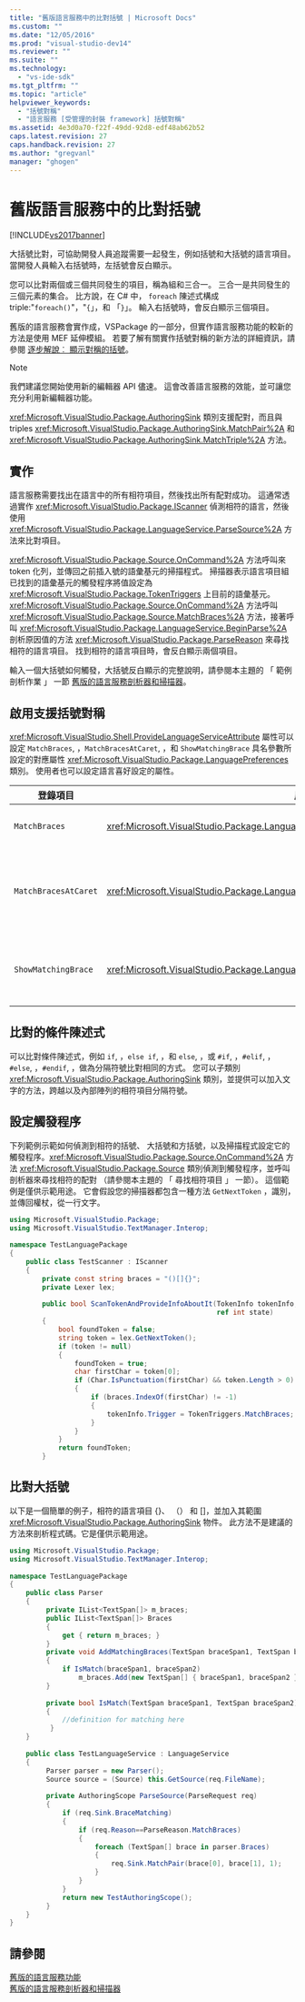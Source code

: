 ```yaml
---
title: "舊版語言服務中的比對括號 | Microsoft Docs"
ms.custom: ""
ms.date: "12/05/2016"
ms.prod: "visual-studio-dev14"
ms.reviewer: ""
ms.suite: ""
ms.technology: 
  - "vs-ide-sdk"
ms.tgt_pltfrm: ""
ms.topic: "article"
helpviewer_keywords: 
  - "括號對稱"
  - "語言服務 [受管理的封裝 framework] 括號對稱"
ms.assetid: 4e3d0a70-f22f-49dd-92d8-edf48ab62b52
caps.latest.revision: 27
caps.handback.revision: 27
ms.author: "gregvanl"
manager: "ghogen"
---
```

# 舊版語言服務中的比對括號
[!INCLUDE[vs2017banner](../../code-quality/includes/vs2017banner.md)]

大括號比對，可協助開發人員追蹤需要一起發生，例如括號和大括號的語言項目。 當開發人員輸入右括號時，左括號會反白顯示。  
  
 您可以比對兩個或三個共同發生的項目，稱為組和三合一。 三合一是共同發生的三個元素的集合。 比方說，在 C\# 中， `foreach` 陳述式構成 triple:"`foreach()`"，"`{`」，和 「`}`」。 輸入右括號時，會反白顯示三個項目。  
  
 舊版的語言服務會實作成，VSPackage 的一部分，但實作語言服務功能的較新的方法是使用 MEF 延伸模組。 若要了解有關實作括號對稱的新方法的詳細資訊，請參閱 [逐步解說︰ 顯示對稱的括號](../../extensibility/walkthrough-displaying-matching-braces.md)。  
  
> [!NOTE]
>  我們建議您開始使用新的編輯器 API 儘速。 這會改善語言服務的效能，並可讓您充分利用新編輯器功能。  
  
 <xref:Microsoft.VisualStudio.Package.AuthoringSink> 類別支援配對，而且與 triples <xref:Microsoft.VisualStudio.Package.AuthoringSink.MatchPair%2A> 和 <xref:Microsoft.VisualStudio.Package.AuthoringSink.MatchTriple%2A> 方法。  
  
## 實作  
 語言服務需要找出在語言中的所有相符項目，然後找出所有配對成功。 這通常透過實作 <xref:Microsoft.VisualStudio.Package.IScanner> 偵測相符的語言，然後使用 <xref:Microsoft.VisualStudio.Package.LanguageService.ParseSource%2A> 方法來比對項目。  
  
 <xref:Microsoft.VisualStudio.Package.Source.OnCommand%2A> 方法呼叫來 token 化列，並傳回之前插入號的語彙基元的掃描程式。 掃描器表示語言項目組已找到的語彙基元的觸發程序將值設定為 <xref:Microsoft.VisualStudio.Package.TokenTriggers> 上目前的語彙基元。<xref:Microsoft.VisualStudio.Package.Source.OnCommand%2A> 方法呼叫 <xref:Microsoft.VisualStudio.Package.Source.MatchBraces%2A> 方法，接著呼叫 <xref:Microsoft.VisualStudio.Package.LanguageService.BeginParse%2A> 剖析原因值的方法 <xref:Microsoft.VisualStudio.Package.ParseReason> 來尋找相符的語言項目。 找到相符的語言項目時，會反白顯示兩個項目。  
  
 輸入一個大括號如何觸發，大括號反白顯示的完整說明，請參閱本主題的 「 範例剖析作業 」 一節 [舊版的語言服務剖析器和掃描器](../../extensibility/internals/legacy-language-service-parser-and-scanner.md)。  
  
## 啟用支援括號對稱  
 <xref:Microsoft.VisualStudio.Shell.ProvideLanguageServiceAttribute> 屬性可以設定 `MatchBraces`, ，`MatchBracesAtCaret`, ，和 `ShowMatchingBrace` 具名參數所設定的對應屬性 <xref:Microsoft.VisualStudio.Package.LanguagePreferences> 類別。 使用者也可以設定語言喜好設定的屬性。  
  
|登錄項目|屬性|描述|  
|----------|--------|--------|  
|`MatchBraces`|<xref:Microsoft.VisualStudio.Package.LanguagePreferences.EnableMatchBraces%2A>|啟用括號對稱|  
|`MatchBracesAtCaret`|<xref:Microsoft.VisualStudio.Package.LanguagePreferences.EnableMatchBracesAtCaret%2A>|啟用插入號移比對括號。|  
|`ShowMatchingBrace`|<xref:Microsoft.VisualStudio.Package.LanguagePreferences.EnableShowMatchingBrace%2A>|反白顯示對稱的括號。|  
  
## 比對的條件陳述式  
 可以比對條件陳述式，例如 `if`, ，`else if`, ，和 `else`, ，或 `#if`, ，`#elif`, ，`#else`, ，`#endif`, ，做為分隔符號比對相同的方式。 您可以子類別 <xref:Microsoft.VisualStudio.Package.AuthoringSink> 類別，並提供可以加入文字的方法，跨越以及內部陣列的相符項目分隔符號。  
  
## 設定觸發程序  
 下列範例示範如何偵測到相符的括號、 大括號和方括號，以及掃描程式設定它的觸發程序。<xref:Microsoft.VisualStudio.Package.Source.OnCommand%2A> 方法 <xref:Microsoft.VisualStudio.Package.Source> 類別偵測到觸發程序，並呼叫剖析器來尋找相符的配對 （請參閱本主題的 「 尋找相符項目 」 一節）。 這個範例是僅供示範用途。 它會假設您的掃描器都包含一種方法 `GetNextToken` ，識別，並傳回權杖，從一行文字。  
  
```c#  
using Microsoft.VisualStudio.Package;  
using Microsoft.VisualStudio.TextManager.Interop;  
  
namespace TestLanguagePackage  
{  
    public class TestScanner : IScanner  
    {  
        private const string braces = "()[]{}";  
        private Lexer lex;  
  
        public bool ScanTokenAndProvideInfoAboutIt(TokenInfo tokenInfo,  
                                                   ref int state)  
        {  
            bool foundToken = false;  
            string token = lex.GetNextToken();  
            if (token != null)  
            {  
                foundToken = true;  
                char firstChar = token[0];  
                if (Char.IsPunctuation(firstChar) && token.Length > 0)  
                {  
                    if (braces.IndexOf(firstChar) != -1)  
                    {  
                        tokenInfo.Trigger = TokenTriggers.MatchBraces;  
                    }  
                }  
            }  
            return foundToken;  
        }  
```  
  
## 比對大括號  
 以下是一個簡單的例子，相符的語言項目 {}、 （） 和 \[\]，並加入其範圍 <xref:Microsoft.VisualStudio.Package.AuthoringSink> 物件。 此方法不是建議的方法來剖析程式碼。它是僅供示範用途。  
  
```c#  
using Microsoft.VisualStudio.Package;  
using Microsoft.VisualStudio.TextManager.Interop;  
  
namespace TestLanguagePackage  
{  
    public class Parser  
    {  
         private IList<TextSpan[]> m_braces;  
         public IList<TextSpan[]> Braces  
         {  
             get { return m_braces; }  
         }  
         private void AddMatchingBraces(TextSpan braceSpan1, TextSpan braceSpan2)  
         {  
             if IsMatch(braceSpan1, braceSpan2)  
                 m_braces.Add(new TextSpan[] { braceSpan1, braceSpan2 });  
         }  
  
         private bool IsMatch(TextSpan braceSpan1, TextSpan braceSpan2)  
         {  
             //definition for matching here  
          }  
    }  
  
    public class TestLanguageService : LanguageService  
    {  
         Parser parser = new Parser();  
         Source source = (Source) this.GetSource(req.FileName);  
  
         private AuthoringScope ParseSource(ParseRequest req)  
         {  
             if (req.Sink.BraceMatching)  
             {  
                 if (req.Reason==ParseReason.MatchBraces)  
                 {  
                     foreach (TextSpan[] brace in parser.Braces)  
                     {  
                         req.Sink.MatchPair(brace[0], brace[1], 1);  
                     }  
                 }  
             }  
             return new TestAuthoringScope();  
         }  
    }  
}  
```  
  
## 請參閱  
 [舊版的語言服務功能](../../extensibility/internals/legacy-language-service-features1.md)   
 [舊版的語言服務剖析器和掃描器](../../extensibility/internals/legacy-language-service-parser-and-scanner.md)